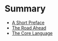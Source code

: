 # Summary

- [A Short Preface](./preface.md)
- [The Road Ahead](./road-ahead.md)
- [The Core Language](./core/core.md)
